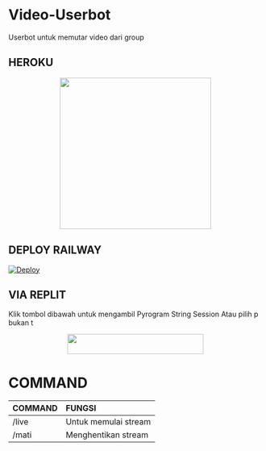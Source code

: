 # Video-Userbot
Userbot untuk memutar video dari group

## HEROKU

<p align="center"><a href="https://heroku.com/deploy?template=https://github.com/kenkansaja/Video-Userbot"><img src="https://img.shields.io/badge/BUAT DI-HEROKU-blue?style=plastic&logo=heroku&logoColor=yellow"width="300"heigh="100" /></a></p>


## DEPLOY RAILWAY

[![Deploy](https://railway.app/button.svg)](https://railway.app/new/template?template=https://github.com/kenkansaja/Video-Userbot&envs=API_ID,API_HASH,SESSION_NAME)


## VIA REPLIT
Klik tombol dibawah untuk mengambil Pyrogram String Session Atau pilih p bukan t

<p align="center"><a href="https://replit.com/@kenkannih/strings-session#main.py"><img src="https://img.shields.io/badge/REPLIT-STRINGS-yellow?style=plastic&logo=replit&logoColor=yellow"width="270" height="40" /></a></p>

# COMMAND


COMMAND | FUNGSI
:--- | :---
/live | Untuk memulai stream
/mati | Menghentikan stream
